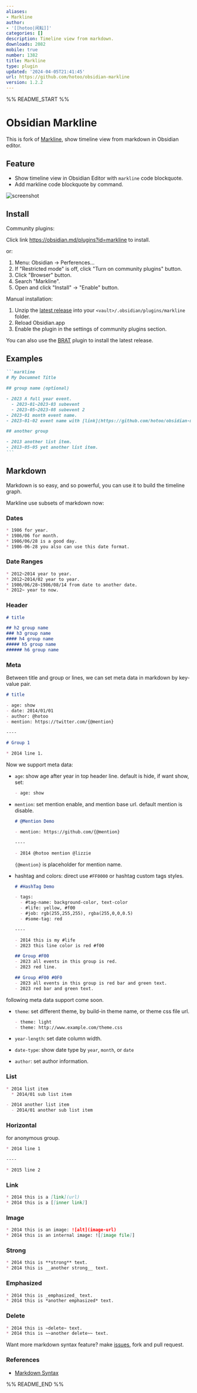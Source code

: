 ```yaml
---
aliases:
- Markline
author:
- '[[hotoo|闲耘]]'
categories: []
description: Timeline view from markdown.
downloads: 2082
mobile: true
number: 1382
title: Markline
type: plugin
updated: '2024-04-05T21:41:45'
url: https://github.com/hotoo/obsidian-markline
version: 1.2.2
---
```


%% README_START %%

# Obsidian Markline

This is fork of [Markline](https://github.com/hotoo/markline), show timeline view from markdown in Obsidian editor.

## Feature

- Show timeline view in Obsidian Editor with `markline` code blockquote.
- Add markline code blockquote by command.

![screenshot](https://raw.githubusercontent.com/hotoo/obsidian-markline/HEAD/assets/screenshot.png)

## Install

Community plugins:

Click link https://obsidian.md/plugins?id=markline to install.

or:

1. Menu: Obsidian -> Perferences...
2. If "Restricted mode" is off, click "Turn on community plugins" button.
3. Click "Browser" button.
4. Search "Markline".
5. Open and click "Install" -> "Enable" button.

Manual installation:

1. Unzip the [latest release](https://github.com/hotoo/obsidian-markline/releases/latest) into your `<vault>/.obsidian/plugins/markline` folder.
2. Reload Obsidian.app
3. Enable the plugin in the settings of community plugins section.

You can also use the [BRAT](https://github.com/TfTHacker/obsidian42-brat/) plugin to install the latest release.

## Examples

```markdown
```markline
# My Documnet Title

## group name (optional)

- 2023 A full year event.
  - 2023-01~2023-03 subevent
  - 2023-05~2023-08 subevent 2
- 2023-01 month event name.
- 2023-01-02 event name with [link](https://github.com/hotoo/obsidian-markline).

## another group

- 2013 another list item.
- 2013-05-05 yet another list item.
```‌
```

## Markdown

Markdown is so easy, and so powerful, you can use it to build the timeline graph.

Markline use subsets of markdown now:

### Dates

```markdown
* 1986 for year.
* 1986/06 for month.
* 1986/06/28 is a good day.
* 1986-06-28 you also can use this date format.
```

### Date Ranges

```markdown
* 2012~2014 year to year.
* 2012~2014/02 year to year.
* 1986/06/28~1986/08/14 from date to another date.
* 2012~ year to now.
```

### Header

```markdown
# title

## h2 group name
### h3 group name
#### h4 group name
##### h5 group name
###### h6 group name
```

### Meta

Between title and group or lines, we can set meta data in markdown by key-value pair.

```markdown
# title

- age: show
- date: 2014/01/01
- author: @hotoo
- mention: https://twitter.com/{@mention}

----

# Group 1

* 2014 line 1.
```

Now we support meta data:

* `age`: show age after year in top header line. default is hide, if want show, set:

  ```markdown
  - age: show
  ```
* `mention`: set mention enable, and mention base url. default mention is disable.

  ```md
  # @Mention Demo

  - mention: https://github.com/{@mention}

  ----

  - 2014 @hotoo mention @lizzie
  ```

  `{@mention}` is placeholder for mention name.

* hashtag and colors: direct use `#FF0000` or hashtag custom tags styles.

  ```md
  # #HashTag Demo

  - tags:
    - #tag-name: background-color, text-color
    - #life: yellow, #f00
    - #job: rgb(255,255,255), rgba(255,0,0,0.5)
    - #some-tag: red

  ----

  - 2014 this is my #life
  - 2023 this line color is red #f00
  
  ## Group #F00
  - 2023 all events in this group is red.
  - 2023 red line.

  ## Group #F00 #0F0
  - 2023 all events in this group is red bar and green text.
  - 2023 red bar and green text.
  ```

following meta data support come soon.

* `theme`: set different theme, by build-in theme name, or theme css file url.

  ```markdown
  - theme: light
  - theme: http://www.example.com/theme.css
  ```
* `year-length`: set date column width.
* `date-type`: show date type by `year`, `month`, or `date`
* `author`: set author information.

### List

```markdown
* 2014 list item
  * 2014/01 sub list item

- 2014 another list item
  - 2014/01 another sub list item
```

### Horizontal

for anonymous group.

```markdown
* 2014 line 1

----

* 2015 line 2
```

### Link

```markdown
* 2014 this is a [link](url)
* 2014 this is a [[inner link]]
```

### Image

```markdown
* 2014 this is an image: ![alt](image-url)
* 2014 this is an internal image: ![[image file]]
```

### Strong

```markdown
* 2014 this is **strong** text.
* 2014 this is __another strong__ text.
```

### Emphasized

```markdown
* 2014 this is _emphasized_ text.
* 2014 this is *another emphasized* text.
```

### Delete

```markdown
* 2014 this is ~delete~ text.
* 2014 this is ~~another delete~~ text.
```

Want more markdown syntax feature? make [issues](https://github.com/hotoo/obsidian-markline/issues), fork and pull request.

### References

* [Markdown Syntax](http://daringfireball.net/projects/markdown/syntax)


%% README_END %%